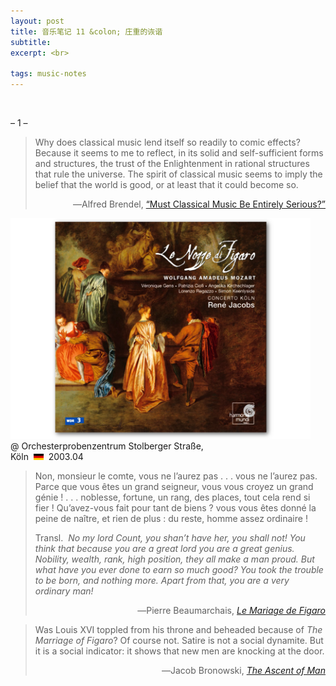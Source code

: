 ```yaml
---
layout: post
title: 音乐笔记 11 &colon; 庄重的诙谐
subtitle: 
excerpt: <br>

tags: music-notes
---
```





<br>

<p class="ttl"> – 1 – </p>

> <p class="quote">
> Why does classical music lend itself so readily to comic effects? Because it seems to me to reflect, in its solid and self-sufficient forms and structures, the trust of the Enlightenment in rational structures that rule the universe. The spirit of classical music seems to imply the belief that the world is good, or at least that it could become so. </p>
><p align="right" class="quote-ttl"> 
> ―Alfred Brendel, <nobr> <a href="https://archive.org/details/alfredbrendelonm0000bren/page/98/mode/2up"> “Must Classical Music Be Entirely Serious?” </a> </nobr> </p>

<p class="alb">
<a href="https://www.youtube.com/watch?v=2LaMAURcp6E&list=OLAK5uy_kOapVra-Yu4h3BAUXEJ3wcDPANTbXOEEc&index=50">
<img src="/assets/img/albums/jacobs-figaro.png" width="480"> </a> <br>
@ Orchesterprobenzentrum Stolberger Straße, <br>
Köln &nbsp;<img src="/assets/img/flags/de.png" height="10.5" width="16"/>&nbsp; 2003.04
</p>

> <p class="quote">
> Non, monsieur le comte, vous ne l’aurez pas <nobr>. . .</nobr> vous ne l’aurez pas. Parce que vous êtes un grand seigneur, vous vous croyez un grand génie ! <nobr>. . .</nobr> noblesse, fortune, un rang, des places, tout cela rend si fier ! Qu’avez-vous fait pour tant de biens ? vous vous êtes donné la peine de naître, et rien de plus : du reste, homme assez ordinaire ! </p>
>
> <p class="quote-transl">
> Transl.&nbsp; <i>No my lord Count, you shan’t have her, you shall not! You think that because you are a great lord you are a great genius. Nobility, wealth, rank, high position, they all make a man proud. But what have you ever done to earn so much good? You took the trouble to be born, and nothing more. Apart from that, you are a very ordinary man! </i> </p>
>
><p align="right" class="quote-ttl"> 
> ―Pierre Beaumarchais, <nobr> <a href="https://fr.wikisource.org/wiki/Le_Mariage_de_Figaro/Acte_V"> <i>Le Mariage de Figaro</i> </a> </nobr> </p> 



> <p class="quote">
> Was Louis XVI toppled from his throne and beheaded because of <i>The Marriage of Figaro</i>? Of course not. Satire is not a social dynamite. But it is a social indicator: it shows that new men are knocking at the door. </p>
>
><p align="right" class="quote-ttl"> 
> ―Jacob Bronowski, <nobr> <a href="https://archive.org/details/ascentofman0000jbro_k7k3/page/266/mode/2up"> <i>The Ascent of Man</i> </a> </nobr> </p>



<br>






